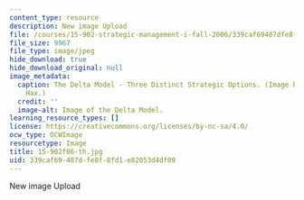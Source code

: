 ```yaml
---
content_type: resource
description: New image Upload
file: /courses/15-902-strategic-management-i-fall-2006/339caf69407dfe8f8fd1e82053d4df09_15-902f06-th.jpg
file_size: 9967
file_type: image/jpeg
hide_download: true
hide_download_original: null
image_metadata:
  caption: The Delta Model - Three Distinct Strategic Options. (Image by Prof. Arnoldo
    Hax.)
  credit: ''
  image-alt: Image of the Delta Model.
learning_resource_types: []
license: https://creativecommons.org/licenses/by-nc-sa/4.0/
ocw_type: OCWImage
resourcetype: Image
title: 15-902f06-th.jpg
uid: 339caf69-407d-fe8f-8fd1-e82053d4df09
---
```

New image Upload